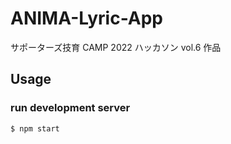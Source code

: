 # ANIMA-Lyric-App

サポーターズ技育 CAMP 2022 ハッカソン vol.6 作品

## Usage

### run development server

```
$ npm start
```
